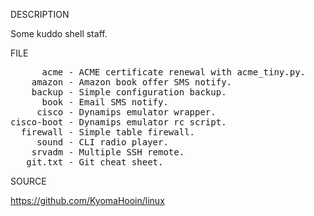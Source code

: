 
DESCRIPTION

Some kuddo shell staff.

FILE
<pre>
      acme - ACME certificate renewal with acme_tiny.py.
    amazon - Amazon book offer SMS notify.
    backup - Simple configuration backup.
      book - Email SMS notify.
     cisco - Dynamips emulator wrapper.
cisco-boot - Dynamips emulator rc script.
  firewall - Simple table firewall.
     sound - CLI radio player.
    srvadm - Multiple SSH remote.
   git.txt - Git cheat sheet.
</pre>
SOURCE

https://github.com/KyomaHooin/linux

